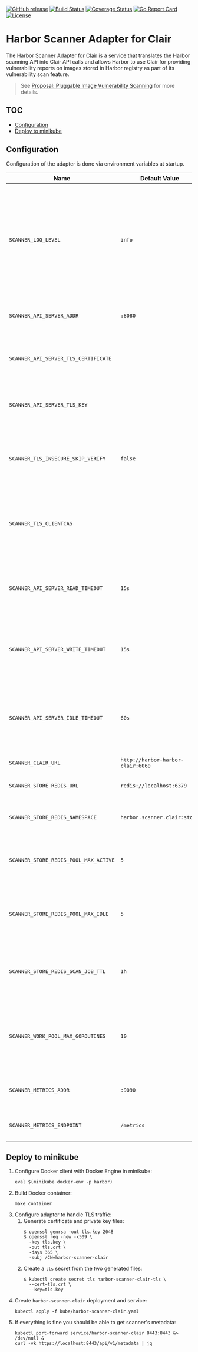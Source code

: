 [![GitHub release][release-img]][release]
[![Build Status][ci-img]][ci]
[![Coverage Status][cov-img]][cov]
[![Go Report Card][report-card-img]][report-card]
[![License][license-img]][license]

# Harbor Scanner Adapter for Clair

The Harbor Scanner Adapter for [Clair][clair-url] is a service that translates the Harbor scanning API into Clair API calls
and allows Harbor to use Clair for providing vulnerability reports on images stored in Harbor registry as part of its
vulnerability scan feature.

> See [Proposal: Pluggable Image Vulnerability Scanning][image-vulnerability-scanning-proposal] for more details.

## TOC

* [Configuration](#configuration)
* [Deploy to minikube](#deploy-to-minikube)

## Configuration

Configuration of the adapter is done via environment variables at startup.

| Name | Default Value | Description |
|------|---------------|-------------|
| `SCANNER_LOG_LEVEL`                | `info` | The log level of `trace`, `debug`, `info`, `warn`, `warning`, `error`, `fatal` or `panic`. The standard logger logs entries with that level or anything above it. |
| `SCANNER_API_SERVER_ADDR`          | `:8080` | Binding address for the API HTTP server. |
| `SCANNER_API_SERVER_TLS_CERTIFICATE` | | The absolute path to the x509 certificate file. |
| `SCANNER_API_SERVER_TLS_KEY`         | | The absolute path to the x509 private key file. |
| `SCANNER_TLS_INSECURE_SKIP_VERIFY` | `false` | Controls whether an HTTP client verifies the server's certificate chain and host name. |
| `SCANNER_TLS_CLIENTCAS` | | An array of absolute paths to x509 CA files that will be added to host's root CA set. |
| `SCANNER_API_SERVER_READ_TIMEOUT`  | `15s` | The maximum duration for reading the entire request, including the body. |
| `SCANNER_API_SERVER_WRITE_TIMEOUT` | `15s` | The maximum duration before timing out writes of the response. |
| `SCANNER_API_SERVER_IDLE_TIMEOUT`  | `60s` | The maximum amount of time to wait for the next request when keep-alives are enabled. |
| `SCANNER_CLAIR_URL`                | `http://harbor-harbor-clair:6060` | Clair URL |
| `SCANNER_STORE_REDIS_URL`       | `redis://localhost:6379`          | Redis server URI for a redis store. |
| `SCANNER_STORE_REDIS_NAMESPACE` | `harbor.scanner.clair:store` | A namespace for keys in a redis store. |
| `SCANNER_STORE_REDIS_POOL_MAX_ACTIVE` | `5`  | The max number of connections allocated by the pool for a redis store. |
| `SCANNER_STORE_REDIS_POOL_MAX_IDLE`   | `5`  | The max number of idle connections in the pool for a redis store. |
| `SCANNER_STORE_REDIS_SCAN_JOB_TTL`    | `1h` | The time to live for persisting scan jobs and associated scan reports. |
| `SCANNER_WORK_POOL_MAX_GOROUTINES` | `10` | The maximum number of goroutines in the pool of workers processing scan requests. |
| `SCANNER_METRICS_ADDR` | `:9090` | Binding address for the metrics HTTP server. |
| `SCANNER_METRICS_ENDPOINT` | `/metrics` | The HTTP endpoint providing metrics. |

## Deploy to minikube

1. Configure Docker client with Docker Engine in minikube:
   ```
   eval $(minikube docker-env -p harbor)
   ```
2. Build Docker container:
   ```
   make container
   ```
3. Configure adapter to handle TLS traffic:
   1. Generate certificate and private key files:
      ```
      $ openssl genrsa -out tls.key 2048
      $ openssl req -new -x509 \
        -key tls.key \
        -out tls.crt \
        -days 365 \
        -subj /CN=harbor-scanner-clair
      ```
   2. Create a `tls` secret from the two generated files:
      ```
      $ kubectl create secret tls harbor-scanner-clair-tls \
        --cert=tls.crt \
        --key=tls.key
      ```
4. Create `harbor-scanner-clair` deployment and service:
   ```
   kubectl apply -f kube/harbor-scanner-clair.yaml
   ```
5. If everything is fine you should be able to get scanner's metadata:
   ```
   kubectl port-forward service/harbor-scanner-clair 8443:8443 &> /dev/null &
   curl -vk https://localhost:8443/api/v1/metadata | jq
   ```

[release-img]: https://img.shields.io/github/release/goharbor/harbor-scanner-clair.svg
[release]: https://github.com/goharbor/harbor-scanner-clair/releases
[ci-img]: https://travis-ci.org/goharbor/harbor-scanner-clair.svg?branch=master
[ci]: https://travis-ci.org/goharbor/harbor-scanner-clair
[cov-img]: https://codecov.io/github/goharbor/harbor-scanner-clair/branch/master/graph/badge.svg
[cov]: https://codecov.io/github/goharbor/harbor-scanner-clair
[report-card-img]: https://goreportcard.com/badge/github.com/goharbor/harbor-scanner-clair
[report-card]: https://goreportcard.com/report/github.com/goharbor/harbor-scanner-clair
[license-img]: https://img.shields.io/github/license/goharbor/harbor-scanner-clair.svg
[license]: https://github.com/goharbor/harbor-scanner-clair/blob/master/LICENSE

[clair-url]: https://github.com/coreos/clair
[image-vulnerability-scanning-proposal]: https://github.com/goharbor/community/blob/master/proposals/pluggable-image-vulnerability-scanning_proposal.md
